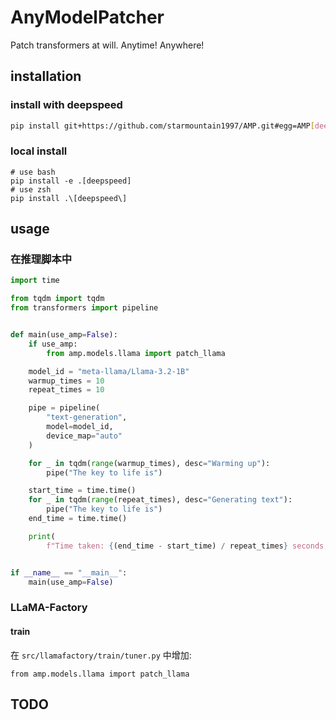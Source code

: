 # AnyModelPatcher

Patch transformers at will. Anytime! Anywhere!

## installation

### install with deepspeed
```bash
pip install git+https://github.com/starmountain1997/AMP.git#egg=AMP[deepspeed]
```

### local install

```shell
# use bash
pip install -e .[deepspeed]
# use zsh
pip install .\[deepspeed\]
```


## usage

### 在推理脚本中

```python
import time

from tqdm import tqdm
from transformers import pipeline


def main(use_amp=False):
    if use_amp:
        from amp.models.llama import patch_llama

    model_id = "meta-llama/Llama-3.2-1B"
    warmup_times = 10
    repeat_times = 10

    pipe = pipeline(
        "text-generation",
        model=model_id,
        device_map="auto"
    )

    for _ in tqdm(range(warmup_times), desc="Warming up"):
        pipe("The key to life is")

    start_time = time.time()
    for _ in tqdm(range(repeat_times), desc="Generating text"):
        pipe("The key to life is")
    end_time = time.time()

    print(
        f"Time taken: {(end_time - start_time) / repeat_times} seconds, use_amp: {use_amp}")


if __name__ == "__main__":
    main(use_amp=False)
```

### LLaMA-Factory

#### train

在 `src/llamafactory/train/tuner.py` 中增加:

```
from amp.models.llama import patch_llama
```

## TODO
